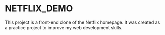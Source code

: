 # NETFLIX_DEMO
This project is a front-end clone of the Netflix homepage. It was created as a practice project to improve my web development skills.
